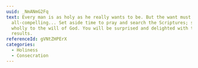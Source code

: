 ```yaml
---
uuid: _NmANmG2Fq
text: Every man is as holy as he really wants to be. But the want must be
  all-compelling... Set aside time to pray and search the Scriptures; surrender
  wholly to the will of God. You will be surprised and delighted with the
  results.
referenceId: gVNtZHPErX
categories:
  - Holiness
  - Consecration
---
```

